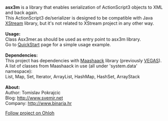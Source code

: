 <b>asx3m</b> is a library that enables serialization of ActionScript3 objects to XML and back again.<br>
This ActionScript3 de/serializer is designed to be compatible with Java <a href='http://xstream.codehaus.org'>XStream</a> library, but it's not related to XStream project in any other way.<br>
<br>
<b>Usage:</b><br>
Class Asx3mer.as should be used as entry point to asx3m library.<br>
Go to <a href='http://code.google.com/p/asx3m/wiki/QuickStart'>QuickStart</a> page for a simple usage example.<br>
<br>
<b>Dependencies:</b><br>
This project has dependencies with <a href='http://code.google.com/p/maashaack/'>Maashaack</a> library (previously <a href='http://vegas.googlecode.com/svn/AS3/trunk/src/vegas/'>VEGAS</a>).<br>
A list of classes from Maashaack in use (all under 'system.data' namespace):<br>
List, Map, Set, Iterator, ArrayList, HashMap, HashSet, ArrayStack<br>
<br>
<b>About:</b><br>
Author: Tomislav Pokrajcic<br>
Blog: <a href='http://www.svemir.net'>http://www.svemir.net</a><br>
Company: <a href='http://www.binaria.hr'>http://www.binaria.hr</a><br>

<a href='http://www.ohloh.net/p/asx3m'>Follow project on Ohloh</a>